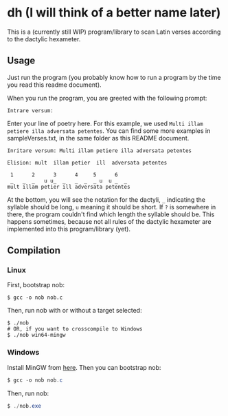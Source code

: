 
# dh (I will think of a better name later)

This is a (currently still WIP) program/library to scan Latin verses according to the dactylic hexameter.

## Usage

Just run the program (you probably know how to run a program by the time you read this readme document).

When you run the program, you are greeted with the following prompt:

```text
Intrare versum: 
```

Enter your line of poetry here. For this example, we used `Multi illam petiere illa adversata petentes`. You can find some more examples in sampleVerses.txt, in the same folder as this README document.

```text
Inritare versum: Multi illam petiere illa adversata petentes

Elision: mult  illam petier  ill  adversata petentes

 1      2      3      4     5      6
 _   _  _   u u_  _   _  _  _ u  u _  _
mult illam petier ill adversata petentes
```

At the bottom, you will see the notation for the dactyli, `_` indicating the syllable should be long, `u` meaning it should be short. If `?` is somewhere in there, the program couldn't find which length the syllable should be. This happens sometimes, because not all rules of the dactylic hexameter are implemented into this program/library (yet).

## Compilation

### Linux

First, bootstrap nob:

```shell
$ gcc -o nob nob.c
```

Then, run nob with or without a target selected:

```shell
$ ./nob
# OR, if you want to crosscompile to Windows
$ ./nob win64-mingw
```

### Windows

Install MinGW from [here](https://www.mingw-w64.org/downloads/#mingw-builds). Then you can bootstrap nob:

```powershell
$ gcc -o nob nob.c
```

Then, run nob:

```powershell
$ ./nob.exe
```
